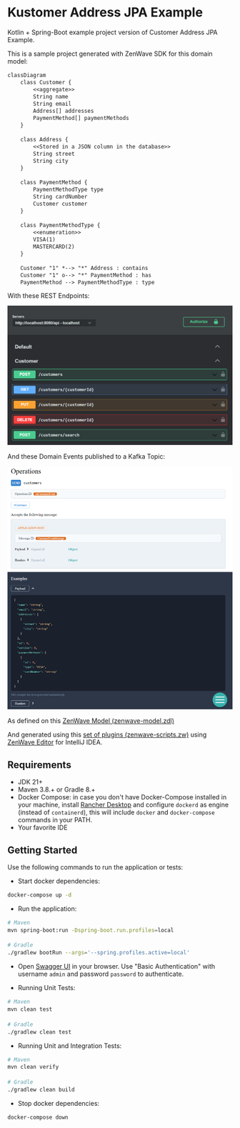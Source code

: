 # Kustomer Address JPA Example

Kotlin + Spring-Boot example project version of Customer Address JPA Example.

This is a sample project generated with ZenWave SDK for this domain model:

```mermaid
classDiagram
    class Customer {
        <<aggregate>>
        String name
        String email
        Address[] addresses
        PaymentMethod[] paymentMethods
    }
    
    class Address {
        <<Stored in a JSON column in the database>>
        String street
        String city
    }
    
    class PaymentMethod {
        PaymentMethodType type
        String cardNumber
        Customer customer
    }
    
    class PaymentMethodType {
        <<enumeration>>
        VISA(1)
        MASTERCARD(2)
    }
    
    Customer "1" *--> "*" Address : contains
    Customer "1" o--> "*" PaymentMethod : has
    PaymentMethod --> PaymentMethodType : type
```

With these REST Endpoints:

![OpenAPI Endpoints](src/main/resources/public/apis/endpoints-screenshot.png)

And these Domain Events published to a Kafka Topic:

![OpenAPI Endpoints](src/main/resources/public/apis/asyncapi-operations.png)

As defined on this [ZenWave Model (zenwave-model.zdl)](zenwave-model.zdl)

And generated using this [set of plugins (zenwave-scripts.zw)](zenwave-scripts.zw) using [ZenWave Editor](https://www.zenwave360.io/plugin/) for IntelliJ IDEA.

## Requirements

* JDK 21+
* Maven 3.8.+ or Gradle 8.+
* Docker Compose: in case you don't have Docker-Compose installed in your machine, install [Rancher Desktop](https://rancherdesktop.io/) and configure `dockerd` as engine (instead of `containerd`), this will include `docker` and `docker-compose` commands in your PATH.
* Your favorite IDE

## Getting Started

Use the following commands to run the application or tests:

* Start docker dependencies:

```bash
docker-compose up -d
```

* Run the application:

```bash
# Maven
mvn spring-boot:run -Dspring-boot.run.profiles=local

# Gradle
./gradlew bootRun --args='--spring.profiles.active=local'
```

* Open [Swagger UI](http://localhost:8080/swagger-ui/index.html) in your browser.
  Use "Basic Authentication" with username `admin` and password `password` to authenticate.

* Running Unit Tests:

```bash
# Maven
mvn clean test

# Gradle
./gradlew clean test
```

* Running Unit and Integration Tests:

```bash
# Maven
mvn clean verify

# Gradle
./gradlew clean build
```

* Stop docker dependencies:

```bash
docker-compose down
```
